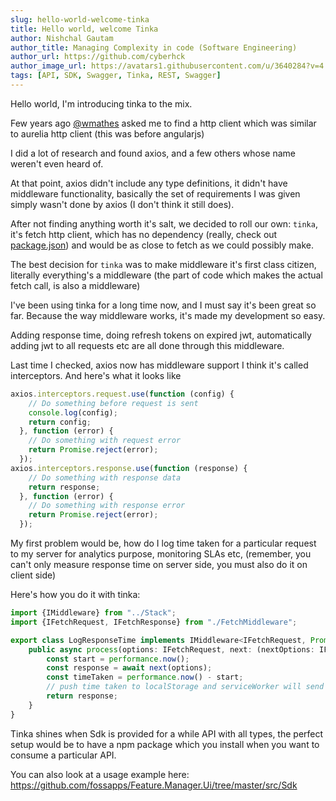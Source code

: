 ```yaml
---
slug: hello-world-welcome-tinka
title: Hello world, welcome Tinka
author: Nishchal Gautam
author_title: Managing Complexity in code (Software Engineering)
author_url: https://github.com/cyberhck
author_image_url: https://avatars1.githubusercontent.com/u/3640284?v=4
tags: [API, SDK, Swagger, Tinka, REST, Swagger]
---
```


Hello world, I'm introducing tinka to the mix.

Few years ago [@wmathes](https://github.com/wmathes) asked me to find a http client which was similar to aurelia http client (this was before angularjs)

I did a lot of research and found axios, and a few others whose name weren't even heard of.

At that point, axios didn't include any type definitions, it didn't have middleware functionality, basically the set of requirements I was given simply wasn't done by axios (I don't think it still does).

After not finding anything worth it's salt, we decided to roll our own: `tinka`, it's fetch http client, which has no dependency (really, check out [package.json](https://github.com/crazyfactory/tinka/blob/master/package.json)) and would be as close to fetch as we could possibly make.

The best decision for `tinka` was to make middleware it's first class citizen, literally everything's a middleware (the part of code which makes the actual fetch call, is also a middleware)

I've been using tinka for a long time now, and I must say it's been great so far. Because the way middleware works, it's made my development so easy.

Adding response time, doing refresh tokens on expired jwt, automatically adding jwt to all requests etc are all done through this middleware.

Last time I checked, axios now has middleware support I think it's called interceptors. And here's what it looks like

```typescript
axios.interceptors.request.use(function (config) {
    // Do something before request is sent
    console.log(config);
    return config;
  }, function (error) {
    // Do something with request error
    return Promise.reject(error);
  });
axios.interceptors.response.use(function (response) {
    // Do something with response data
    return response;
  }, function (error) {
    // Do something with response error
    return Promise.reject(error);
  });
```

My first problem would be, how do I log time taken for a particular request to my server for analytics purpose, monitoring SLAs etc, (remember, you can't only measure response time on server side, you must also do it on client side)

Here's how you do it with tinka:
```typescript
import {IMiddleware} from "../Stack";
import {IFetchRequest, IFetchResponse} from "./FetchMiddleware";

export class LogResponseTime implements IMiddleware<IFetchRequest, Promise<IFetchResponse<any>>> {
    public async process(options: IFetchRequest, next: (nextOptions: IFetchRequest) => Promise<IFetchResponse<any>>): Promise<IFetchResponse<any>> {
        const start = performance.now();
        const response = await next(options);
        const timeTaken = performance.now() - start;
        // push time taken to localStorage and serviceWorker will send it to our servers
        return response;
    }
}
```

Tinka shines when Sdk is provided for a while API with all types, the perfect setup would be to have a npm package which you install when you want to consume a particular API.

You can also look at a usage example here: https://github.com/fossapps/Feature.Manager.Ui/tree/master/src/Sdk
